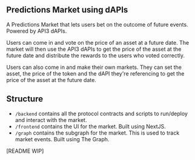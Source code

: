 ## Predictions Market using dAPIs

A Predictions Market that lets users bet on the outcome of future events. Powered by API3 dAPIs.

Users can come in and vote on the price of an asset at a future date. The market will then use the API3 dAPIs to get the price of the asset at the future date and distribute the rewards to the users who voted correctly.

Users can also come in and make their own markets. They can set the asset, the price of the token and the dAPI they're referencing to get the price of the asset at the future date.

## Structure

- `/backend` contains all the protocol contracts and scripts to run/deploy and interact with the market.
- `/frontend` contains the UI for the market. Built using NextJS.
- `/graph` contains the subgraph for the market. This is used to track market events. Built using The Graph.

[README WIP]